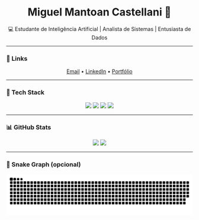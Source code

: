 <h1 align="center">Miguel Mantoan Castellani 👋</h1>

<p align="center">💻 Estudante de Inteligência Artificial | Analista de Sistemas | Entusiasta de Dados</p>

---

### 🔗 Links

<p align="center">
  <a href="mailto:seuemail@email.com">Email</a> •
  <a href="https://linkedin.com/in/seuusuario">LinkedIn</a> •
  <a href="https://seusite.dev">Portfólio</a>
</p>

---

### 🚀 Tech Stack

<div align="center">
  <img src="https://cdn.jsdelivr.net/gh/devicons/devicon/icons/python/python-original.svg" height="40" />
  <img src="https://cdn.jsdelivr.net/gh/devicons/devicon/icons/mysql/mysql-original.svg" height="40" />
  <img src="https://cdn.jsdelivr.net/gh/devicons/devicon/icons/javascript/javascript-original.svg" height="40" />
  <img src="https://cdn.jsdelivr.net/gh/devicons/devicon/icons/photoshop/photoshop-line.svg" height="40"/>
</div>

---

### 📊 GitHub Stats

<p align="center">
  <img src="https://github-readme-stats.vercel.app/api?username=miguelcastell&show_icons=true&theme=radical" width="45%"/>
  <img src="https://github-readme-stats.vercel.app/api/top-langs/?username=miguelcastell&layout=compact&theme=radical" width="45%"/>
</p>

---

### 🐍 Snake Graph (opcional)

<!-- snake -->
<p align="center">
  <img src="https://github.com/miguelcastell/miguelcastell/blob/output/github-contribution-grid-snake.svg" />
</p>
